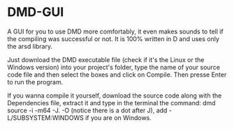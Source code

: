# DMD-GUI
A GUI for you to use DMD more comfortably, it even makes sounds to tell if the compiling was successful or not. It is 100% written in D and uses only the arsd library.

Just download the DMD executable file (check if it's the Linux or the Windows version) into your project's folder, type the name of your source code file and then select the boxes and click on Compile. Then presse Enter to run the program.

If you wanna compile it yourself, download the source code along with the Dependencies file, extract it and type in the terminal the command: dmd source -i -m64 -J. -O (notice there is a dot after J), add -L/SUBSYSTEM:WINDOWS if you are on Windows.
